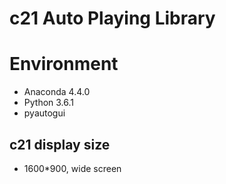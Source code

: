 # c21 Auto Playing Library

# Environment
- Anaconda 4.4.0  
- Python 3.6.1
- pyautogui

## c21 display size
- 1600*900, wide screen
